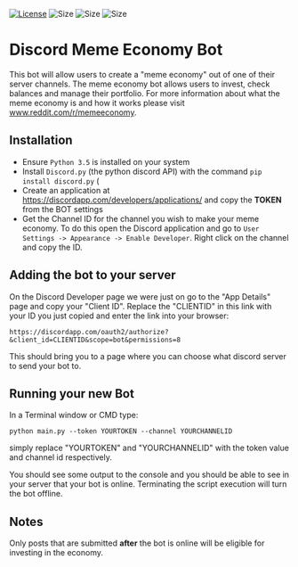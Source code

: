 [![License](https://img.shields.io/github/license/nathan-hellinga/discord-meme-economy-bot.svg)](https://github.com/nathan-hellinga/discord-meme-economy-bot/blob/master/LICENSE)
![Size](https://img.shields.io/github/repo-size/nathan-hellinga/discord-meme-economy-bot.svg)
![Size](https://img.shields.io/github/issues/nathan-hellinga/discord-meme-economy-bot.svg)
![Size](https://img.shields.io/pypi/pyversions/discord.py.svg)
# Discord Meme Economy Bot
This bot will allow users to create a "meme economy" out of one of their server channels. The meme economy bot allows users to invest, check balances and manage their portfolio.
For more information about what the meme economy is and how it works please visit www.reddit.com/r/memeeconomy.

## Installation
- Ensure `Python 3.5` is installed on your system
- Install `Discord.py` (the python discord API) with the command `pip install discord.py` (
- Create an application at https://discordapp.com/developers/applications/ and copy the **TOKEN** from the BOT settings
- Get the Channel ID for the channel you wish to make your meme economy. To do this open the Discord application and go to `User Settings -> Appearance -> Enable Developer`. Right click on the channel and copy the ID.

## Adding the bot to your server
On the Discord Developer page we were just on go to the "App Details" page and copy your "Client ID".
Replace the "CLIENTID" in this link with your ID you just copied and enter the link into your browser: 

    https://discordapp.com/oauth2/authorize?&client_id=CLIENTID&scope=bot&permissions=8 

This should bring you to a page where you can choose what discord server to send your bot to.

## Running your new Bot
In a Terminal window or CMD type:

    python main.py --token YOURTOKEN --channel YOURCHANNELID
    
simply replace "YOURTOKEN" and "YOURCHANNELID" with the token value and channel id respectively.

You should see some output to the console and you should be able to see in your server that your bot is online.
Terminating the script execution will turn the bot offline.

## Notes
Only posts that are submitted **after** the bot is online will be eligible for investing in the economy.
